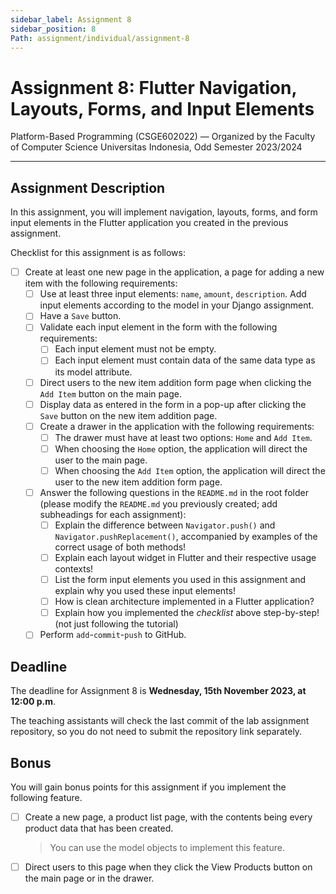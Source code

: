```yaml
---
sidebar_label: Assignment 8
sidebar_position: 8
Path: assignment/individual/assignment-8
---
```


# Assignment 8: Flutter Navigation, Layouts, Forms, and Input Elements

Platform-Based Programming (CSGE602022) — Organized by the Faculty of Computer Science Universitas Indonesia, Odd Semester 2023/2024

---

## Assignment Description

In this assignment, you will implement navigation, layouts, forms, and form input elements in the Flutter application you created in the previous assignment.

Checklist for this assignment is as follows:

- [ ] Create at least one new page in the application, a page for adding a new item with the following requirements:
    - [ ] Use at least three input elements: `name`, `amount`, `description`. Add input elements according to the model in your Django assignment.
    - [ ] Have a `Save` button.
    - [ ] Validate each input element in the form with the following requirements:
        - [ ] Each input element must not be empty.
        - [ ] Each input element must contain data of the same data type as its model attribute.
    - [ ] Direct users to the new item addition form page when clicking the `Add Item` button on the main page.
    - [ ] Display data as entered in the form in a pop-up after clicking the `Save` button on the new item addition page.
    - [ ] Create a drawer in the application with the following requirements:
        - [ ] The drawer must have at least two options: `Home` and `Add Item`.
        - [ ] When choosing the `Home` option, the application will direct the user to the main page.
        - [ ]  When choosing the `Add Item` option, the application will direct the user to the new item addition form page.
    - [ ] Answer the following questions in the `README.md` in the root folder (please modify the `README.md` you previously created; add subheadings for each assignment):
        - [ ] Explain the difference between `Navigator.push()` and `Navigator.pushReplacement()`, accompanied by examples of the correct usage of both methods!
        - [ ] Explain each layout widget in Flutter and their respective usage contexts!
        - [ ] List the form input elements you used in this assignment and explain why you used these input elements!
        - [ ] How is clean architecture implemented in a Flutter application?
        - [ ] Explain how you implemented the *checklist* above step-by-step! (not just following the tutorial)
    - [ ] Perform `add`-`commit`-`push` to GitHub.

## Deadline

The deadline for Assignment 8 is **Wednesday, 15th November 2023, at 12:00 p.m**.

The teaching assistants will check the last commit of the lab assignment repository, so you do not need to submit the repository link separately.

## Bonus

You will gain bonus points for this assignment if you implement the following feature.

- [ ] Create a new page, a product list page, with the contents being every product data that has been created.

    > You can use the model objects to implement this feature.

- [ ] Direct users to this page when they click the View Products button on the main page or in the drawer.
